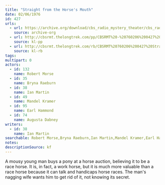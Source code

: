 ```yaml
---
title: "Straight from the Horse's Mouth"
date: 02/06/1976
id: 427
urls: 
  - url: https://archive.org/download/cbs_radio_mystery_theater/cbs_radio_mystery_theater-0401-0450.zip/cbs_radio_mystery_theater-0401-0450%2Fcbsrmt_0427_straight_from_the_horses_mouth.mp3
    source: archive-org
  - url: http://cbsrmt.thelongtrek.com/pp/CBSRMT%20-%20760206%200427%20Straight%20from%20the%20Horse%27s%20Mouth_pp.mp3
    source: kl-pp
  - url: http://cbsrmt.thelongtrek.com/rb/CBSRMT%20760206%200427%20Straight%20From%20the%20Horse%27s%20Mouth_wuwm%20recorded%206_25_76.mp3
    source: kl-rb
tags: 
multipart: 0
actors:  
  - id: 132
    name: Robert Morse  
  - id: 35
    name: Bryna Raeburn  
  - id: 38
    name: Ian Martin  
  - id: 49
    name: Mandel Kramer  
  - id: 95
    name: Earl Hammond  
  - id: 74
    name: Augusta Dabney
writers:  
  - id: 38
    name: Ian Martin
searchable: Robert Morse,Bryna Raeburn,Ian Martin,Mandel Kramer,Earl Hammond,Augusta Dabney Ian Martin
notes: 
descriptionSource: kf
---
```

A mousy young man buys a pony at a horse auction, believing it to be a race horse. It is, in fact, a work horse, but it is much more valuable than a race horse because it can talk and handicaps horse races. The man's nagging wife wants him to get rid of it, not knowing its secret.